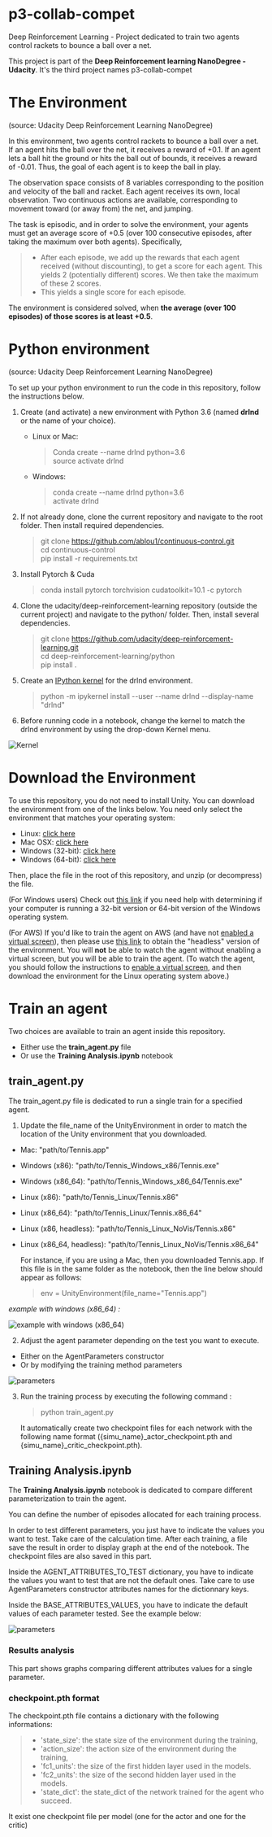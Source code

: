 # p3-collab-compet
Deep Reinforcement Learning - Project dedicated to train two agents control rackets to bounce a ball over a net.

This project is part of the **Deep Reinforcement learning NanoDegree - Udacity**. It's the third project names p3-collab-compet

# The Environment

(source: Udacity Deep Reinforcement Learning NanoDegree)

In this environment, two agents control rackets to bounce a ball over a net. If an agent hits the ball over the net, it receives a reward of +0.1. If an agent lets a ball hit the ground or hits the ball out of bounds, it receives a reward of -0.01. Thus, the goal of each agent is to keep the ball in play.

The observation space consists of 8 variables corresponding to the position and velocity of the ball and racket. Each agent receives its own, local observation. Two continuous actions are available, corresponding to movement toward (or away from) the net, and jumping.

The task is episodic, and in order to solve the environment, your agents must get an average score of +0.5 (over 100 consecutive episodes, after taking the maximum over both agents). Specifically,

> - After each episode, we add up the rewards that each agent received (without discounting), to get a score for each agent. This yields 2 (potentially different) scores. We then take the maximum of these 2 scores.
> - This yields a single score for each episode.

The environment is considered solved, when **the average (over 100 episodes) of those scores is at least +0.5**.

# Python environment

(source: Udacity Deep Reinforcement Learning NanoDegree)

To set up your python environment to run the code in this repository, follow the instructions below.

1. Create (and activate) a new environment with Python 3.6 (named **drlnd** or the name of your choice).
   - Linux or Mac:
     > Conda create --name drlnd python=3.6  
     > source activate drlnd
   - Windows:
     > conda create --name drlnd python=3.6  
	 > activate drlnd

2. If not already done, clone the current repository and navigate to the root folder. Then install required dependencies.
	> git clone https://github.com/ablou1/continuous-control.git  
	> cd continuous-control  
	> pip install -r requirements.txt

3. Install Pytorch & Cuda
	> conda install pytorch torchvision cudatoolkit=10.1 -c pytorch

4. Clone the udacity/deep-reinforcement-learning repository (outside the current project) and navigate to the python/ folder. Then, install several dependencies.
	> git clone https://github.com/udacity/deep-reinforcement-learning.git  
	> cd deep-reinforcement-learning/python  
	> pip install .

5. Create an [IPython kernel](https://ipython.readthedocs.io/en/stable/install/kernel_install.html) for the drlnd environment.
	> python -m ipykernel install --user --name drlnd --display-name "drlnd"

6. Before running code in a notebook, change the kernel to match the drlnd environment by using the drop-down Kernel menu.

![Kernel](kernel2.PNG)


# Download the Environment
To use this repository, you do not need to install Unity. You can download the environment from one of the links below. You need only select the environment that matches your operating system:
- Linux: [click here](https://s3-us-west-1.amazonaws.com/udacity-drlnd/P3/Tennis/Tennis_Linux.zip)
- Mac OSX: [click here](https://s3-us-west-1.amazonaws.com/udacity-drlnd/P3/Tennis/Tennis.app.zip)
- Windows (32-bit): [click here](https://s3-us-west-1.amazonaws.com/udacity-drlnd/P3/Tennis/Tennis_Windows_x86.zip)
- Windows (64-bit): [click here](https://s3-us-west-1.amazonaws.com/udacity-drlnd/P3/Tennis/Tennis_Windows_x86_64.zip)

Then, place the file in the root of this repository, and unzip (or decompress) the file.

(For Windows users) Check out [this link](https://support.microsoft.com/en-us/help/827218/how-to-determine-whether-a-computer-is-running-a-32-bit-version-or-64) if you need help with determining if your computer is running a 32-bit version or 64-bit version of the Windows operating system.

(For AWS) If you'd like to train the agent on AWS (and have not [enabled a virtual screen](https://github.com/Unity-Technologies/ml-agents/blob/master/docs/Training-on-Amazon-Web-Service.md)), then please use [this link](https://s3-us-west-1.amazonaws.com/udacity-drlnd/P1/Banana/Banana_Linux_NoVis.zip) to obtain the "headless" version of the environment. You will **not** be able to watch the agent without enabling a virtual screen, but you will be able to train the agent. (To watch the agent, you should follow the instructions to [enable a virtual screen](https://github.com/Unity-Technologies/ml-agents/blob/master/docs/Training-on-Amazon-Web-Service.md), and then download the environment for the Linux operating system above.)

# Train an agent

Two choices are available to train an agent inside this repository.
- Either use the **train_agent.py** file
- Or use the **Training Analysis.ipynb** notebook

## train_agent.py

The train_agent.py file is dedicated to run a single train for a specified agent.

1. Update the file_name of the UnityEnvironment in order to match the location of the Unity environment that you downloaded.
- Mac: "path/to/Tennis.app"
- Windows (x86): "path/to/Tennis_Windows_x86/Tennis.exe"
- Windows (x86_64): "path/to/Tennis_Windows_x86_64/Tennis.exe"
- Linux (x86): "path/to/Tennis_Linux/Tennis.x86"
- Linux (x86_64): "path/to/Tennis_Linux/Tennis.x86_64"
- Linux (x86, headless): "path/to/Tennis_Linux_NoVis/Tennis.x86"
- Linux (x86_64, headless): "path/to/Tennis_Linux_NoVis/Tennis.x86_64"

	For instance, if you are using a Mac, then you downloaded Tennis.app. If this file is in the same folder as the notebook, then the line below should appear as follows:
	> env = UnityEnvironment(file_name="Tennis.app")

*example with windows (x86_64) :*

![example with windows (x86_64)](LoadEnvironment.PNG)

2. Adjust the agent parameter depending on the test you want to execute.
- Either on the AgentParameters constructor
- Or by modifying the training method parameters

![parameters](AdjustParameters.PNG)

3. Run the training process by executing the following command :
	> python train_agent.py

	It automatically create two checkpoint files for each network with the following name format ({simu_name}_actor_checkpoint.pth and {simu_name}_critic_checkpoint.pth).

## Training Analysis.ipynb
The **Training Analysis.ipynb** notebook is dedicated to compare different parameterization to train the agent.

You can define the number of episodes allocated for each training process.

In order to test different parameters, you just have to indicate the values you want to test. Take care of the calculation time. After each training, a file save the result in order to display graph at the end of the notebook. The checkpoint files are also saved in this part.

Inside the AGENT_ATTRIBUTES_TO_TEST dictionary, you have to indicate the values you want to test that are not the default ones. Take care to use AgentParameters constructor attributes names for the dictionnary keys.

Inside the BASE_ATTRIBUTES_VALUES, you have to indicate the default values of each parameter tested. See the example below:

![parameters](Parameters.PNG)

### Results analysis
This part shows graphs comparing different attributes values for a single parameter.

### checkpoint.pth format
The checkpoint.pth file contains a dictionary with the following informations:
> - 'state_size': the state size of the environment during the training,
> - 'action_size': the action size of the environment during the training,
> - 'fc1_units': the size of the first hidden layer used in the models.
> - 'fc2_units': the size of the second hidden layer used in the models.
> - 'state_dict': the state_dict of the network trained for the agent who succeed.

It exist one checkpoint file per model (one for the actor and one for the critic)